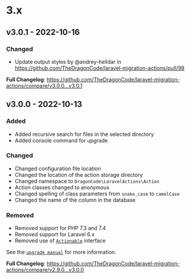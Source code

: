 # 3.x

## v3.0.1 - 2022-10-16

### Changed

- Update output styles by @andrey-helldar in https://github.com/TheDragonCode/laravel-migration-actions/pull/98

**Full Changelog**: https://github.com/TheDragonCode/laravel-migration-actions/compare/v3.0.0...v3.0.1

## v3.0.0 - 2022-10-13

### Added

- Added recursive search for files in the selected directory
- Added console command for upgrade

### Changed

- Changed configuration file location
- Changed the location of the action storage directory
- Changed namespace to `DragonCode\LaravelActions\Action`
- Action classes changed to anonymous
- Changed spelling of class parameters from `snake_case` to `camelCase`
- Changed the name of the column in the database

### Removed

- Removed support for PHP 7.3 and 7.4
- Removed support for Laravel 6.x
- Removed use of [`Actionable`](https://github.com/TheDragonCode/contracts/blob/main/src/LaravelActions/Actionable.php) interface

See the [`upgrade manual`](https://actions.dragon-code.pro/prologue/upgrade.html) for more information.

**Full Changelog**: https://github.com/TheDragonCode/laravel-migration-actions/compare/v2.9.0...v3.0.0
